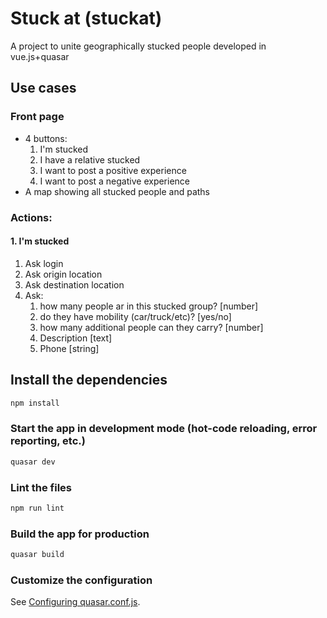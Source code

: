 # Stuck at (stuckat)

A project to unite geographically stucked people developed in vue.js+quasar
## Use cases
### Front page
- 4 buttons:
   1. I'm stucked
   2. I have a relative stucked
   3. I want to post a positive experience
   4. I want to post a negative experience
- A map showing all stucked people and paths

### Actions:
#### 1. I'm stucked
1. Ask login
2. Ask origin location
3. Ask destination location
4. Ask:
   1. how many people ar in this stucked group? [number]
   2. do they have mobility (car/truck/etc)? [yes/no]
   3. how many additional people can they carry? [number]
   4. Description [text]
   5. Phone [string]

## Install the dependencies
```bash
npm install
```

### Start the app in development mode (hot-code reloading, error reporting, etc.)
```bash
quasar dev
```

### Lint the files
```bash
npm run lint
```

### Build the app for production
```bash
quasar build
```

### Customize the configuration
See [Configuring quasar.conf.js](https://quasar.dev/quasar-cli/quasar-conf-js).
